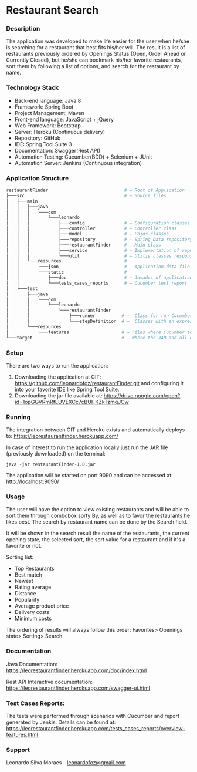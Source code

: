 # Restaurant Search

### Description 
The application was developed to make life easier for the user when he/she is searching for a restaurant that best fits his/her will. The result is a list of restaurants previously ordered by Openings Status (Open, Order Ahead or Currently Closed), but he/she can bookmark his/her favorite restaurants, sort them by following a list of options, and search for the restaurant by name.

### Technology Stack
- Back-end language: Java 8
- Framework: Spring Boot
- Project Management: Maven
- Front-end language: JavaScript + jQuery
- Web Framework: Bootstrap
- Server: Heroku (Continuous delivery)
- Repository: GitHub
- IDE: Spring Tool Suite 3
- Documentation: Swagger(Rest API)
- Automation Testing: Cucumber(BDD) + Selenium + JUnit
- Automation Server: Jenkins (Continuous integration)

### Application Structure
```bash
restaurantFinder                             # — Root of Application
├───src                                      # — Source files
│   ├───main
│   │   ├───java
│   │   │   └───com
│   │   │       └───leonardo
│   │   │           ├───config               # — Configuration classes
│   │   │           ├───controller           # — Controller class
│   │   │           ├───model                # — Pojos classes
│   │   │           ├───repository           # — Spring Data repository abstraction
│   │   │           ├───restaurantFinder     # — Main class
│   │   │           ├───service              # — Implementation of repository
│   │   │           └───util                 # — Utiliy classes responsible for organize the data
│   │   └───resources						 # 
│   │       ├───json						 # — Application data file
│   │       └───static						 # 
│   │           ├───doc						 # — Javadoc of application
│   │           └───tests_cases_reports		 # — Cucumber test report
│   └───test
│       ├───java
│       │   └───com
│       │       └───leonardo
│       │           └───restaurantFinder
│       │               ├───runner			# —  Class for run Cucumber feature for Gherkin Scenario
│       │               └───stepDefinition	# —  Classes with an expression that links it to one or more Gherkin steps.
│       └───resources
│           └───features					# — Files where Cucumber tests are written creating a scenario
└───target									# — Where the JAR and all other tests reports are created.
```

### Setup
There are two ways to run the application:

1) Downloading the application at GIT: https://github.com/leonardofoz/restaurantFinder.git and configuring it into your favorite IDE like Spring Tool Suite.
2) Downloading the jar file available at: https://drive.google.com/open?id=1opGGVRmRfEUVEXCc7cBUI_KZkTzmqJCw

### Running
The integration between GIT and Heroku exists and automatically deploys to: https://leorestaurantfinder.herokuapp.com/

In case of interest to run the application locally just run the JAR file (previously downloaded) on the terminal:
```
java -jar restaurantFinder-1.0.jar
```
The application will be started on port 9090 and can be accessed at: http://localhost:9090/

### Usage
The user will have the option to view existing restaurants and will be able to sort them through combobox sorty By, as well as to favor the restaurants he likes best. The search by restaurant name can be done by the Search field.

It will be shown in the search result the name of the restaurants, the current opening state, the
selected sort, the sort value for a restaurant and if it's a favorite or not.

Sorting list:
- Top Restaurants
- Best match
- Newest
- Rating average
- Distance
- Popularity
- Average product price
- Delivery costs
- Minimum costs

The ordering of results will always follow this order:
Favorites> Openings state> Sorting> Search

### Documentation
Java Documentation:
https://leorestaurantfinder.herokuapp.com/doc/index.html

Rest API Interactive documentation:
https://leorestaurantfinder.herokuapp.com/swagger-ui.html

### Test Cases Reports:
The tests were performed through scenarios with Cucumber and report generated by Jenkis. Details can be found at:
https://leorestaurantfinder.herokuapp.com/tests_cases_reports/overview-features.html

### Support
Leonardo Silva Moraes - leonardofoz@gmail.com


